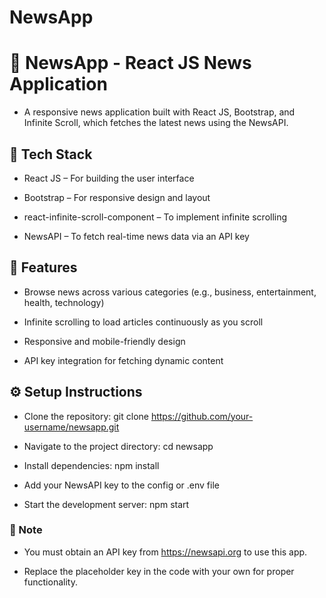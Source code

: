 # NewsApp
# 📰 NewsApp - React JS News Application
- A responsive news application built with React JS, Bootstrap, and Infinite Scroll, which fetches the latest news using the NewsAPI.

## 🔧 Tech Stack
- React JS – For building the user interface

- Bootstrap – For responsive design and layout

- react-infinite-scroll-component – To implement infinite scrolling

- NewsAPI – To fetch real-time news data via an API key

## 🚀 Features
- Browse news across various categories (e.g., business, entertainment, health, technology)

- Infinite scrolling to load articles continuously as you scroll

- Responsive and mobile-friendly design

- API key integration for fetching dynamic content

## ⚙️ Setup Instructions
- Clone the repository:
git clone https://github.com/your-username/newsapp.git

- Navigate to the project directory:
cd newsapp

- Install dependencies:
npm install

- Add your NewsAPI key to the config or .env file

- Start the development server:
npm start

### 📌 Note
- You must obtain an API key from https://newsapi.org to use this app.

- Replace the placeholder key in the code with your own for proper functionality.
